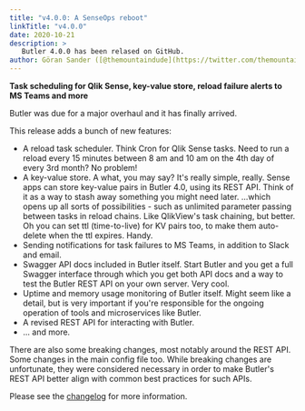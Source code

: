 ```yaml
---
title: "v4.0.0: A SenseOps reboot"
linkTitle: "v4.0.0"
date: 2020-10-21
description: >
   Butler 4.0.0 has been relased on GitHub.
author: Göran Sander ([@themountaindude](https://twitter.com/themountaindude))
---
```


**Task scheduling for Qlik Sense, key-value store, reload failure alerts to MS Teams and more**

Butler was due for a major overhaul and it has finally arrived.

This release adds a bunch of new features:

* A reload task scheduler. Think Cron for Qlik Sense tasks. Need to run a reload every 15 minutes between 8 am and 10 am on the 4th day of every 3rd month? No problem!
* A key-value store. A what, you may say?
  It's really simple, really.
  Sense apps can store key-value pairs in Butler 4.0, using its REST API. Think of it as a way to stash away something you might need later.
  ...which opens up all sorts of possibilities - such as unlimited parameter passing between tasks in reload chains. Like QlikView's task chaining, but better.
  Oh you can set ttl (time-to-live) for KV pairs too, to make them auto-delete when the ttl expires. Handy.
* Sending notifications for task failures to MS Teams, in addition to Slack and email.
* Swagger API docs included in Butler itself.
  Start Butler and you get a full Swagger interface through which you get both API docs and a way to test the Butler REST API on your own server. Very cool.
* Uptime and memory usage monitoring of Butler itself. Might seem like a detail, but is very important if you're responsible for the ongoing operation of tools and microservices like Butler.
* A revised REST API for interacting with Butler.
* ... and more.

There are also some breaking changes, most notably around the REST API. Some changes in the main config file too. While breaking changes are unfortunate, they were considered necessary in order to make Butler's REST API better align with common best practices for such APIs.

Please see the [changelog](https://github.com/ptarmiganlabs/butler/blob/master/changelog.md) for more information.

